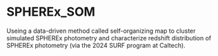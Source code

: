 # SPHEREx_SOM
Useing a data-driven method called self-organizing map to cluster simulated SPHEREx photometry and characterize redshift distribution of SPHEREx photometry (via the 2024 SURF program at Caltech).
